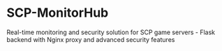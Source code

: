 # SCP-MonitorHub
Real-time monitoring and security solution for SCP game servers - Flask backend with Nginx proxy and advanced security features
